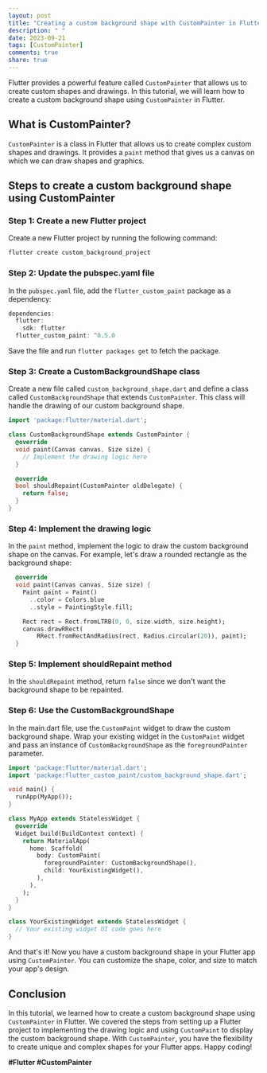 ```yaml
---
layout: post
title: "Creating a custom background shape with CustomPainter in Flutter"
description: " "
date: 2023-09-21
tags: [CustomPainter]
comments: true
share: true
---
```


Flutter provides a powerful feature called `CustomPainter` that allows us to create custom shapes and drawings. In this tutorial, we will learn how to create a custom background shape using `CustomPainter` in Flutter.

## What is CustomPainter?

`CustomPainter` is a class in Flutter that allows us to create complex custom shapes and drawings. It provides a `paint` method that gives us a canvas on which we can draw shapes and graphics.

## Steps to create a custom background shape using CustomPainter

### Step 1: Create a new Flutter project

Create a new Flutter project by running the following command:

```dart
flutter create custom_background_project
```

### Step 2: Update the pubspec.yaml file

In the `pubspec.yaml` file, add the `flutter_custom_paint` package as a dependency:

```dart
dependencies:
  flutter:
    sdk: flutter
  flutter_custom_paint: ^0.5.0
```

Save the file and run `flutter packages get` to fetch the package.

### Step 3: Create a CustomBackgroundShape class

Create a new file called `custom_background_shape.dart` and define a class called `CustomBackgroundShape` that extends `CustomPainter`. This class will handle the drawing of our custom background shape.

```dart
import 'package:flutter/material.dart';

class CustomBackgroundShape extends CustomPainter {
  @override
  void paint(Canvas canvas, Size size) {
    // Implement the drawing logic here
  }

  @override
  bool shouldRepaint(CustomPainter oldDelegate) {
    return false;
  }
}
```

### Step 4: Implement the drawing logic

In the `paint` method, implement the logic to draw the custom background shape on the canvas. For example, let's draw a rounded rectangle as the background shape:

```dart
  @override
  void paint(Canvas canvas, Size size) {
    Paint paint = Paint()
      ..color = Colors.blue
      ..style = PaintingStyle.fill;

    Rect rect = Rect.fromLTRB(0, 0, size.width, size.height);
    canvas.drawRRect(
        RRect.fromRectAndRadius(rect, Radius.circular(20)), paint);
  }
```

### Step 5: Implement shouldRepaint method

In the `shouldRepaint` method, return `false` since we don't want the background shape to be repainted.

### Step 6: Use the CustomBackgroundShape

In the main.dart file, use the `CustomPaint` widget to draw the custom background shape. Wrap your existing widget in the `CustomPaint` widget and pass an instance of `CustomBackgroundShape` as the `foregroundPainter` parameter.

```dart
import 'package:flutter/material.dart';
import 'package:flutter_custom_paint/custom_background_shape.dart';

void main() {
  runApp(MyApp());
}

class MyApp extends StatelessWidget {
  @override
  Widget build(BuildContext context) {
    return MaterialApp(
      home: Scaffold(
        body: CustomPaint(
          foregroundPainter: CustomBackgroundShape(),
          child: YourExistingWidget(),
        ),
      ),
    );
  }
}

class YourExistingWidget extends StatelessWidget {
  // Your existing widget UI code goes here
}
```

And that's it! Now you have a custom background shape in your Flutter app using `CustomPainter`. You can customize the shape, color, and size to match your app's design.

## Conclusion

In this tutorial, we learned how to create a custom background shape using `CustomPainter` in Flutter. We covered the steps from setting up a Flutter project to implementing the drawing logic and using `CustomPaint` to display the custom background shape. With `CustomPainter`, you have the flexibility to create unique and complex shapes for your Flutter apps. Happy coding!

**#Flutter #CustomPainter**